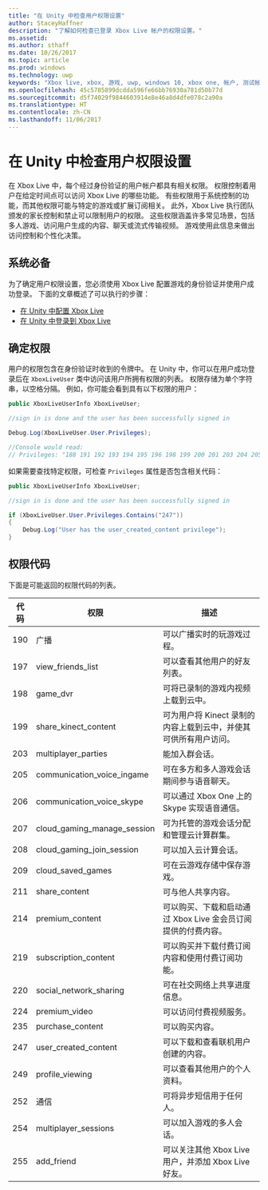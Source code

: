 ```yaml
---
title: "在 Unity 中检查用户权限设置"
author: StaceyHaffner
description: "了解如何检查已登录 Xbox Live 帐户的权限设置。"
ms.assetid: 
ms.author: sthaff
ms.date: 10/26/2017
ms.topic: article
ms.prod: windows
ms.technology: uwp
keywords: "Xbox live, xbox, 游戏, uwp, windows 10, xbox one, 帐户, 测试帐户, 家长控制, 用户权限, 强制禁止, 升级销售"
ms.openlocfilehash: 45c5785899dcdda596fe66bb76930a781d50b77d
ms.sourcegitcommit: d5f74029f9844603914e8e46a8d4dfe078c2a90a
ms.translationtype: HT
ms.contentlocale: zh-CN
ms.lasthandoff: 11/06/2017
---
```

# <a name="check-user-privilege-settings-in-unity"></a>在 Unity 中检查用户权限设置
在 Xbox Live 中，每个经过身份验证的用户帐户都具有相关权限。 权限控制着用户在给定时间点可以访问 Xbox Live 的哪些功能。 有些权限用于系统控制的功能，而其他权限可能与特定的游戏或扩展订阅相关。 此外，Xbox Live 执行团队颁发的家长控制和禁止可以限制用户的权限。 这些权限涵盖许多常见场景，包括多人游戏、访问用户生成的内容、聊天或流式传输视频。 游戏使用此信息来做出访问控制和个性化决策。 

## <a name="prerequisites"></a>系统必备
为了确定用户权限设置，您必须使用 Xbox Live 配置游戏的身份验证并使用户成功登录。 下面的文章概述了可以执行的步骤：

* [在 Unity 中配置 Xbox Live](check-user-privileges-in-unity.md)
* [在 Unity 中登录到 Xbox Live](sign-in-to-xbox-live-in-unity.md)

## <a name="determine-privileges"></a>确定权限
用户的权限包含在身份验证时收到的令牌中。 在 Unity 中，你可以在用户成功登录后在 `XboxLiveUser` 类中访问该用户所拥有权限的列表。 权限存储为单个字符串，以空格分隔。 例如，你可能会看到具有以下权限的用户：

```csharp
public XboxLiveUserInfo XboxLiveUser;

//sign in is done and the user has been successfully signed in

Debug.Log(XboxLiveUser.User.Privileges);

//Console would read:
// Privileges: "188 191 192 193 194 195 196 198 199 200 201 203 204 205 206 207 208 211 214 215 216 217 220 224 227 228 235 238 245 247 249 252 254 255"
```

如果需要查找特定权限，可检查 `Privileges` 属性是否包含相关代码：

```csharp
public XboxLiveUserInfo XboxLiveUser;

//sign in is done and the user has been successfully signed in

if (XboxLiveUser.User.Privileges.Contains("247"))
{
    Debug.Log("User has the user_created_content privilege");
}
```

## <a name="privilege-codes"></a>权限代码
下面是可能返回的权限代码的列表。

| 代码  | 权限  | 描述   |
|------ |-----------------------------  |-------------------    |
| 190   | 广播             | 可以广播实时的玩游戏过程。     |
| 197   | view_friends_list     | 可以查看其他用户的好友列表。   |
| 198   | game_dvr              | 可将已录制的游戏内视频上载到云中。      |
| 199   | share_kinect_content          | 可为用户将 Kinect 录制的内容上载到云中，并使其可供所有用户访问。 |
| 203   | multiplayer_parties           | 能加入群会话。     |
| 205   | communication_voice_ingame    | 可在多方和多人游戏会话期间参与语音聊天。    |
| 206   | communication_voice_skype     | 可以通过 Xbox One 上的 Skype 实现语音通信。   |
| 207   | cloud_gaming_manage_session   | 可为托管的游戏会话分配和管理云计算群集。    |
| 208   | cloud_gaming_join_session     | 可以加入云计算会话。     |
| 209   | cloud_saved_games     | 可在云游戏存储中保存游戏。    |
| 211   | share_content     | 可与他人共享内容。    |
| 214   | premium_content   | 可以购买、下载和启动通过 Xbox Live 金会员订阅提供的付费内容。     |
| 219   | subscription_content  | 可以购买并下载付费订阅内容和使用付费订阅功能。     |
| 220   | social_network_sharing    | 可在社交网络上共享进度信息。    |
| 224   | premium_video     | 可以访问付费视频服务。    |
| 235   | purchase_content  | 可以购买内容。     |
| 247   | user_created_content  | 可以下载和查看联机用户创建的内容。    |
| 249   | profile_viewing   | 可以查看其他用户的个人资料。   |
| 252   | 通信    | 可将异步短信用于任何人。    |
| 254   | multiplayer_sessions  | 可以加入游戏的多人会话。   |
| 255   | add_friend    | 可以关注其他 Xbox Live 用户，并添加 Xbox Live 好友。   |
 
